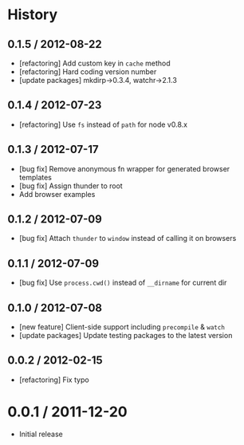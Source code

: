 # History

## 0.1.5 / 2012-08-22

- [refactoring] Add custom key in `cache` method
- [refactoring] Hard coding version number
- [update packages] mkdirp->0.3.4, watchr->2.1.3



## 0.1.4 / 2012-07-23

- [refactoring] Use `fs` instead of `path` for node v0.8.x



## 0.1.3 / 2012-07-17

- [bug fix] Remove anonymous fn wrapper for generated browser templates
- [bug fix] Assign thunder to root
- Add browser examples



## 0.1.2 / 2012-07-09

- [bug fix] Attach `thunder` to `window` instead of calling it on browsers



## 0.1.1 / 2012-07-09

- [bug fix] Use `process.cwd()` instead of `__dirname` for current dir



## 0.1.0 / 2012-07-08

- [new feature] Client-side support including `precompile` & `watch`
- [update packages] Update testing packages to the latest version



## 0.0.2 / 2012-02-15

- [refactoring] Fix typo



# 0.0.1 / 2011-12-20

- Initial release